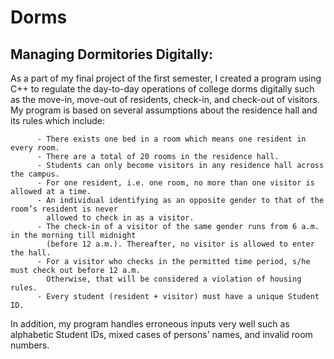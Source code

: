 # Dorms

## Managing Dormitories Digitally: 
As a part of my final project of the first semester, I created a program using C++ to regulate the day-to-day operations of college dorms digitally such as the move-in, move-out of residents, check-in, and check-out of visitors. My program is based on several assumptions about the residence hall and its rules which include:

          - There exists one bed in a room which means one resident in every room.
          - There are a total of 20 rooms in the residence hall.
          - Students can only become visitors in any residence hall across the campus.
          - For one resident, i.e. one room, no more than one visitor is allowed at a time.
          - An individual identifying as an opposite gender to that of the room’s resident is never
            allowed to check in as a visitor.
          - The check-in of a visitor of the same gender runs from 6 a.m. in the morning till midnight
            (before 12 a.m.). Thereafter, no visitor is allowed to enter the hall.
          - For a visitor who checks in the permitted time period, s/he must check out before 12 a.m.
            Otherwise, that will be considered a violation of housing rules.
          - Every student (resident + visitor) must have a unique Student ID.

In addition, my program handles erroneous inputs very well such as alphabetic Student IDs, mixed cases of persons' names, and invalid room numbers.
